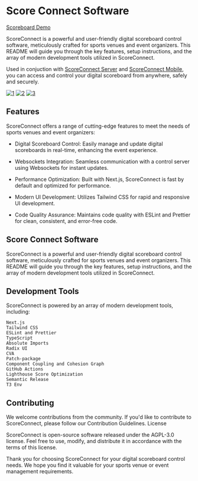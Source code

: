 # Score Connect Software

[Scoreboard Demo](https://sc.necrozma.xyz)

ScoreConnect is a powerful and user-friendly digital scoreboard control software, meticulously crafted for sports venues and event organizers. This README will guide you through the key features, setup instructions, and the array of modern development tools utilized in ScoreConnect.

Used in conjuction with [ScoreConnect Server](https://github.com/TheBozzz34/ScoreConnectServer) and [ScoreConnect Mobile](https://github.com/TheBozzz34/ScoreConnectMobile), you can access and control your digital scoreboard from anywhere, safely and securely.

[![1](https://r2.e-z.host/66429241-79bf-4da7-b4b6-33cb201c59b4/9vji7p9y.png)](https://r2.e-z.host/66429241-79bf-4da7-b4b6-33cb201c59b4/9vji7p9y.png)
[![2](https://r2.e-z.host/66429241-79bf-4da7-b4b6-33cb201c59b4/0xvq4ev1.png)](https://r2.e-z.host/66429241-79bf-4da7-b4b6-33cb201c59b4/0xvq4ev1.png)
[![3](https://r2.e-z.host/66429241-79bf-4da7-b4b6-33cb201c59b4/0hpn81hz.png)](https://r2.e-z.host/66429241-79bf-4da7-b4b6-33cb201c59b4/0hpn81hz.png)


## Features

ScoreConnect offers a range of cutting-edge features to meet the needs of sports venues and event organizers:

  - Digital Scoreboard Control: Easily manage and update digital scoreboards in real-time, enhancing the event experience.

  - Websockets Integration: Seamless communication with a control server using Websockets for instant updates.

  - Performance Optimization: Built with Next.js, ScoreConnect is fast by default and optimized for performance.

  - Modern UI Development: Utilizes Tailwind CSS for rapid and responsive UI development.

  - Code Quality Assurance: Maintains code quality with ESLint and Prettier for clean, consistent, and error-free code.

## Score Connect Software

ScoreConnect is a powerful and user-friendly digital scoreboard control software, meticulously crafted for sports venues and event organizers. This README will guide you through the key features, setup instructions, and the array of modern development tools utilized in ScoreConnect.

## Development Tools

ScoreConnect is powered by an array of modern development tools, including:

    Next.js
    Tailwind CSS
    ESLint and Prettier
    TypeScript
    Absolute Imports
    Radix UI
    CVA
    Patch-package
    Component Coupling and Cohesion Graph
    GitHub Actions
    Lighthouse Score Optimization
    Semantic Release
    T3 Env

## Contributing

We welcome contributions from the community. If you'd like to contribute to ScoreConnect, please follow our Contribution Guidelines.
License

ScoreConnect is open-source software released under the AGPL-3.0 license. Feel free to use, modify, and distribute it in accordance with the terms of this license.

Thank you for choosing ScoreConnect for your digital scoreboard control needs. We hope you find it valuable for your sports venue or event management requirements.

<!-- ALL-CONTRIBUTORS-LIST:START - Do not remove or modify this section -->
<!-- prettier-ignore-start -->
<!-- markdownlint-disable -->

<!-- markdownlint-restore -->
<!-- prettier-ignore-end -->

<!-- ALL-CONTRIBUTORS-LIST:END -->
